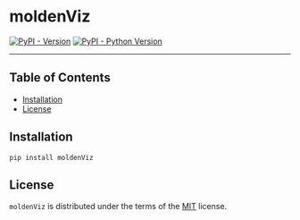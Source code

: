 # moldenViz

[![PyPI - Version](https://img.shields.io/pypi/v/moldenviz.svg)](https://pypi.org/project/moldenviz)
[![PyPI - Python Version](https://img.shields.io/pypi/pyversions/moldenviz.svg)](https://pypi.org/project/moldenviz)

-----

## Table of Contents

- [Installation](#installation)
- [License](#license)

## Installation

```console
pip install moldenViz
```

## License

`moldenViz` is distributed under the terms of the [MIT](https://spdx.org/licenses/MIT.html) license.
